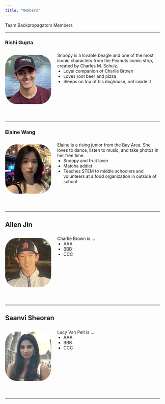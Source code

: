```yaml
---
title: "Members"
---
```

<style>
@media (max-width: 600px) {
  .member-block {
    flex-direction: column !important;
    align-items: center !important;
    text-align: center;
  }
  .member-block img {
    margin-bottom: 10px;
  }
}
</style>

Team Backpropagators Members

---

### Rishi Gupta

<div class="member-block" style="display: flex; align-items: flex-start; gap: 20px; flex-wrap: wrap; margin-bottom: 40px;">

  <img src="rishi.png"
       alt="Snoopy"
       style="width: 150px; height: 160px; object-fit: cover; border-radius: 25%; object-position: center; flex-shrink: 0;">

  <div style="flex: 1; text-align: left;">
    <p style="margin: 0; padding-top: 0.5em;">
      Snoopy is a lovable beagle and one of the most iconic characters from the Peanuts comic strip, created by Charles M. Schulz. 
    </p>
    <ul style="margin: 0; padding-left: 20px;">
      <li>Loyal companion of Charlie Brown</li>
      <li>Loves root beer and pizza</li>
      <li>Sleeps on top of his doghouse, not inside it</li>
    </ul>
  </div>

</div>

---

### Elaine Wang

<div class="member-block" style="display: flex; align-items: flex-start; gap: 20px; flex-wrap: wrap; margin-bottom: 40px;">

  <img src="elaine.png"
       alt="Woodstock"
       style="width: 150px; height: 160px; object-fit: cover; border-radius: 25%; object-position: center; flex-shrink: 0;">

  <div style="flex: 1; text-align: left;">
    <p style="margin: 0; padding-top: 0.5em;">
      Elaine is a rising junior from the Bay Area. She loves to dance, listen to music, and take photos in her free time.
    </p>
    <ul style="margin: 0; padding-left: 20px;">
      <li>Snoopy and fruit lover </li>
      <li>Matcha addict</li>
      <li>Teaches STEM to middle schoolers and volunteers at a food organization in outside of school</li>
    </ul>
  </div>

</div>

---

## Allen Jin

<div class="member-block" style="display: flex; align-items: flex-start; gap: 20px; flex-wrap: wrap; margin-bottom: 40px;">

  <img src="allen.png"
       alt="Allen"
       style="width: 150px; height: 160px; object-fit: cover; border-radius: 25%; object-position: center; flex-shrink: 0;">

  <div style="flex: 1; text-align: left;">
    <p style="margin: 0; padding-top: 0.5em;">
      Charlie Brown is ...
    </p>
    <ul style="margin: 0; padding-left: 20px;">
      <li>AAA</li>
      <li>BBB</li>
      <li>CCC</li>
    </ul>
  </div>
  
</div>

---

## Saanvi Sheoran

<div class="member-block" style="display: flex; align-items: flex-start; gap: 20px; flex-wrap: wrap; margin-bottom: 40px;">

  <img src="saanvi.png"
       alt="Lucy Van Pelt"
       style="width: 150px; height: 160px; object-fit: cover; border-radius: 25%; object-position: center; flex-shrink: 0;">

  <div style="flex: 1; text-align: left;">
    <p style="margin: 0; padding-top: 0.5em;">
      Lucy Van Pelt is ...
    </p>
    <ul style="margin: 0; padding-left: 20px;">
      <li>AAA</li>
      <li>BBB</li>
      <li>CCC</li>
    </ul>
  </div>
  
</div>

---